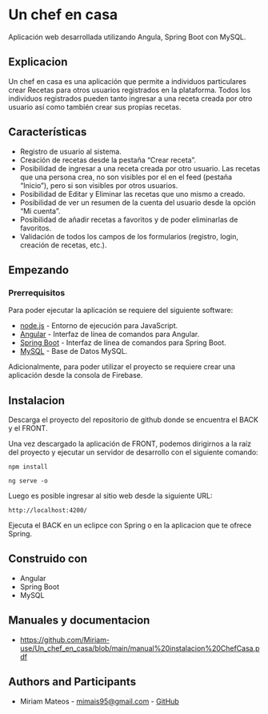 # Un chef en casa 
Aplicación web desarrollada utilizando Angula, Spring Boot con MySQL.

## Explicacion
Un chef en casa es una aplicación que permite a individuos particulares crear Recetas para otros usuarios registrados en la plataforma. Todos los individuos registrados pueden tanto ingresar a una receta creada por otro usuario así como también crear sus propias recetas.

## Características
- Registro de usuario al sistema.
- Creación de recetas desde la pestaña “Crear receta”.
- Posibilidad de ingresar a una receta creada por otro usuario. Las recetas que una persona crea, no son visibles por el en el feed (pestaña “Inicio”), pero si son visibles por otros usuarios.
- Posibilidad de Editar y Eliminar las recetas que uno mismo a creado.
- Posibilidad de ver un resumen de la cuenta del usuario desde la opción “Mi cuenta”.
- Posibilidad de añadir recetas a favoritos y de poder eliminarlas de favoritos.
- Validación de todos los campos de los formularios (registro, login, creación de recetas, etc.).

## Empezando
### Prerrequisitos
Para poder ejecutar la aplicación se requiere del siguiente software:

- [node.js](https://nodejs.org/en/) - Entorno de ejecución para JavaScript.
- [Angular](https://angular.io/cli) - Interfaz de línea de comandos para Angular.
- [Spring Boot](https://spring.io/projects/spring-boot) - Interfaz de línea de comandos para Spring Boot.
- [MySQL](https://www.mysql.com/) - Base de Datos MySQL.

Adicionalmente, para poder utilizar el proyecto se requiere crear una aplicación desde la consola de Firebase.

## Instalacion
Descarga el proyecto del repositorio de github donde se encuentra el BACK y el FRONT.

Una vez descargado la aplicación de FRONT, podemos dirigirnos a la raíz del proyecto y ejecutar un servidor de desarrollo con el siguiente comando:
```
npm install

ng serve -o
```
Luego es posible ingresar al sitio web desde la siguiente URL:
```
http://localhost:4200/
```
Ejecuta el BACK en un eclipce con Spring o en la aplicacion que te ofrece Spring.

## Construido con
- Angular
- Spring Boot
- MySQL

## Manuales y documentacion
- https://github.com/Miriam-use/Un_chef_en_casa/blob/main/manual%20instalacion%20ChefCasa.pdf

## Authors and Participants
- Miriam Mateos - mimais95@gmail.com - [GitHub](https://github.com/Miriam-use)
